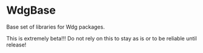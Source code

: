 WdgBase
========
Base set of libraries for Wdg packages.

This is extremely beta!!! Do not rely on this to stay as is or to be reliable until release!

